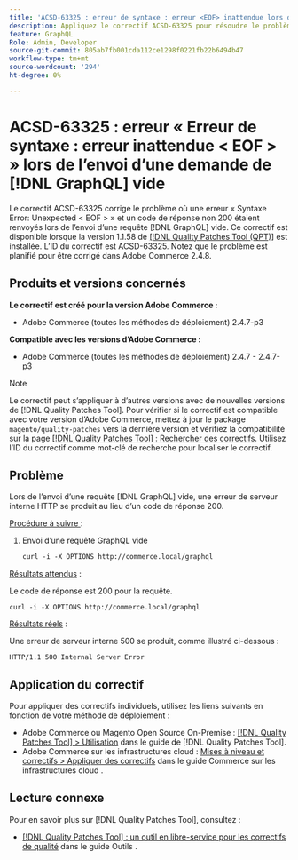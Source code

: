 ```yaml
---
title: 'ACSD-63325 : erreur de syntaxe : erreur <EOF> inattendue lors de l’envoi d’une demande  [!DNL GraphQL]  vide'
description: Appliquez le correctif ACSD-63325 pour résoudre le problème d’Adobe Commerce où une erreur de syntaxe se produit lors de l’envoi d’une requête  [!DNL GraphQL] .
feature: GraphQL
Role: Admin, Developer
source-git-commit: 805ab7fb001cda112ce1298f0221fb22b6494b47
workflow-type: tm+mt
source-wordcount: '294'
ht-degree: 0%

---
```



# ACSD-63325 : erreur « Erreur de syntaxe : erreur inattendue &lt; EOF > » lors de l’envoi d’une demande de [!DNL GraphQL] vide

Le correctif ACSD-63325 corrige le problème où une erreur « Syntaxe Error: Unexpected &lt; EOF > » et un code de réponse non 200 étaient renvoyés lors de l’envoi d’une requête [!DNL GraphQL] vide. Ce correctif est disponible lorsque la version 1.1.58 de [[!DNL Quality Patches Tool (QPT)]](/help/tools/quality-patches-tool/quality-patches-tool-to-self-serve-quality-patches.md) est installée. L’ID du correctif est ACSD-63325. Notez que le problème est planifié pour être corrigé dans Adobe Commerce 2.4.8.

## Produits et versions concernés

**Le correctif est créé pour la version Adobe Commerce :**

* Adobe Commerce (toutes les méthodes de déploiement) 2.4.7-p3

**Compatible avec les versions d’Adobe Commerce :**

* Adobe Commerce (toutes les méthodes de déploiement) 2.4.7 - 2.4.7-p3

>[!NOTE]
>
>Le correctif peut s’appliquer à d’autres versions avec de nouvelles versions de [!DNL Quality Patches Tool]. Pour vérifier si le correctif est compatible avec votre version d’Adobe Commerce, mettez à jour le package `magento/quality-patches` vers la dernière version et vérifiez la compatibilité sur la page [[!DNL Quality Patches Tool] : Rechercher des correctifs](https://experienceleague.adobe.com/tools/commerce-quality-patches/index.html). Utilisez l’ID du correctif comme mot-clé de recherche pour localiser le correctif.

## Problème

Lors de l’envoi d’une requête [!DNL GraphQL] vide, une erreur de serveur interne HTTP se produit au lieu d’un code de réponse 200.

<u>Procédure à suivre </u> :

1. Envoi d’une requête GraphQL vide

   ```graphql
   curl -i -X OPTIONS http://commerce.local/graphql
   ```

<u>Résultats attendus</u> :

Le code de réponse est 200 pour la requête.

```
curl -i -X OPTIONS http://commerce.local/graphql
```

<u>Résultats réels</u> :

Une erreur de serveur interne 500 se produit, comme illustré ci-dessous :

```
HTTP/1.1 500 Internal Server Error
```

## Application du correctif

Pour appliquer des correctifs individuels, utilisez les liens suivants en fonction de votre méthode de déploiement :

* Adobe Commerce ou Magento Open Source On-Premise : [[!DNL Quality Patches Tool] > Utilisation](/help/tools/quality-patches-tool/usage.md) dans le guide de [!DNL Quality Patches Tool].
* Adobe Commerce sur les infrastructures cloud : [Mises à niveau et correctifs > Appliquer des correctifs](https://experienceleague.adobe.com/en/docs/commerce-cloud-service/user-guide/develop/upgrade/apply-patches) dans le guide Commerce sur les infrastructures cloud .

## Lecture connexe

Pour en savoir plus sur [!DNL Quality Patches Tool], consultez :

* [[!DNL Quality Patches Tool] : un outil en libre-service pour les correctifs de qualité](/help/tools/quality-patches-tool/quality-patches-tool-to-self-serve-quality-patches.md) dans le guide Outils .
